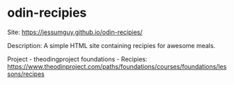 # odin-recipies

Site: https://jessumguy.github.io/odin-recipies/

Description: A simple HTML site containing recipies for awesome meals.

Project - theodingproject foundations - Recipies:
https://www.theodinproject.com/paths/foundations/courses/foundations/lessons/recipes